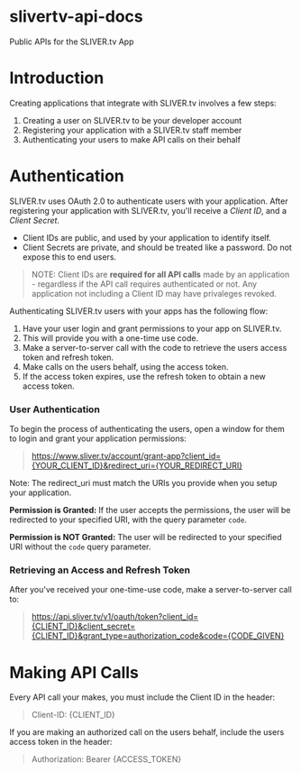 # slivertv-api-docs
Public APIs for the SLIVER.tv App

# Introduction
Creating applications that integrate with SLIVER.tv involves a few steps:
1. Creating a user on SLIVER.tv to be your developer account
2. Registering your application with a SLIVER.tv staff member
3. Authenticating your users to make API calls on their behalf


# Authentication
SLIVER.tv uses OAuth 2.0 to authenticate users with your application. After registering your application with SLIVER.tv, you'll receive a _Client ID_, and a _Client Secret_.

* Client IDs are public, and used by your application to identify itself. 
* Client Secrets are private, and should be treated like a password. Do not expose this to end users.

> NOTE: Client IDs are **required for all API calls** made by an application - regardless if the API call requires authenticated or not. Any application not including a Client ID may have privaleges revoked.

Authenticating SLIVER.tv users with your apps has the following flow:
1. Have your user login and grant permissions to your app on SLIVER.tv.
2. This will provide you with a one-time use code.
3. Make a server-to-server call with the code to retrieve the users access token and refresh token.
4. Make calls on the users behalf, using the access token.
5. If the access token expires, use the refresh token to obtain a new access token.


### User Authentication
To begin the process of authenticating the users, open a window for them to login and grant your application permissions:

> https://www.sliver.tv/account/grant-app?client_id={YOUR_CLIENT_ID}&redirect_uri={YOUR_REDIRECT_URI}

Note: The redirect_uri must match the URIs you provide when you setup your application.

**Permission is Granted:**
If the user accepts the permissions, the user will be redirected to your specified URI, with the query parameter `code`.

**Permission is NOT Granted:**
The user will be redirected to your specified URI without the `code` query parameter.


### Retrieving an Access and Refresh Token
After you've received your one-time-use code, make a server-to-server call to:

> https://api.sliver.tv/v1/oauth/token?client_id={CLIENT_ID}&client_secret={CLIENT_ID}&grant_type=authorization_code&code={CODE_GIVEN}


# Making API Calls
Every API call your makes, you must include the Client ID in the header:

> Client-ID: {CLIENT_ID}

If you are making an authorized call on the users behalf, include the users access token in the header:

> Authorization: Bearer {ACCESS_TOKEN}


